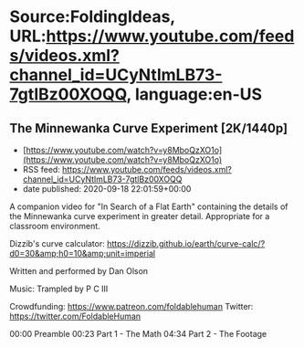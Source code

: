 # Source:FoldingIdeas, URL:https://www.youtube.com/feeds/videos.xml?channel_id=UCyNtlmLB73-7gtlBz00XOQQ, language:en-US

## The Minnewanka Curve Experiment [2K/1440p]
 - [https://www.youtube.com/watch?v=y8MboQzXO1o](https://www.youtube.com/watch?v=y8MboQzXO1o)
 - RSS feed: https://www.youtube.com/feeds/videos.xml?channel_id=UCyNtlmLB73-7gtlBz00XOQQ
 - date published: 2020-09-18 22:01:59+00:00

A companion video for "In Search of a Flat Earth" containing the details of the Minnewanka curve experiment in greater detail. Appropriate for a classroom environment.

Dizzib's curve calculator:
https://dizzib.github.io/earth/curve-calc/?d0=30&amp;h0=10&amp;unit=imperial

Written and performed by Dan Olson

Music:
Trampled by P C III

Crowdfunding: https://www.patreon.com/foldablehuman
Twitter: https://twitter.com/FoldableHuman

00:00 Preamble
00:23 Part 1 - The Math
04:34 Part 2 - The Footage

